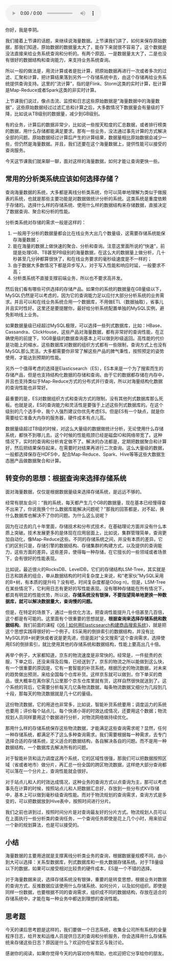 <audio title="22 _ 面对海量数据，如何才能查得更快" src="https://static001.geekbang.org/resource/audio/6d/db/6da98294605e6f78fdfa9e7ced4ec8db.mp3" controls="controls"></audio> 
<p>你好，我是李玥。</p><p>我们接着上节课的话题，来继续说海量数据。上节课我们讲了，如何来保存原始数据，那我们知道，原始数据的数据量太大了，能存下来就很不容易了，这个数据是没法直接来给业务系统查询和分析的。有两个原因，一是数据量太大了，二是也没有很好的数据结构和查询能力，来支持业务系统查询。</p><p>所以一般的做法是，用流计算或者是批计算，把原始数据再进行一次或者多次的过滤、汇聚和计算，把计算结果落到另外一个存储系统中去，由这个存储再给业务系统提供查询支持。这里的“流计算”，指的是Flink、Storm这类的实时计算，批计算是Map-Reduce或者Spark这类的非实时计算。</p><p>上节课我们说过，像点击流、监控和日志这些原始数据是“海量数据中的海量数据”，这些原始数据经过过滤汇总和计算之后，大多数情况下数据量会有量级的下降，比如说从TB级别的数据量，减少到GB级别。</p><p>有的业务，计算后的数据非常少，比如说一些按天粒度的汇总数据，或者排行榜类的数据，用什么存储都能满足要求。那有一些业务，没法通过事先计算的方式解决全部的问题。原始数据经过计算后产生的计算结果，数据量相比原始数据会减少一些，但仍然是海量数据。并且，我们还要在这个海量数据上，提供性能可以接受的查询服务。</p><!-- [[[read_end]]] --><p>今天这节课我们就来聊一聊，面对这样的海量数据，如何才能让查询更快一些。</p><h2>常用的分析类系统应该如何选择存储？</h2><p>查询海量数据的系统，大多都是离线分析类系统，你可以简单地理解为类似于做报表的系统，也就是那些主要功能是对数据做统计分析的系统。这类系统是重度依赖于存储的。选择什么样的存储系统、使用什么样的数据结构来存储数据，直接决定了数据查询、聚合和分析的性能。</p><p>分析类系统对存储的需求一般是这样的：</p><ol>
<li>一般用于分析的数据量都会比在线业务大出几个数量级，这需要存储系统能保存海量数据；</li>
<li>能在海量的数据上做快速的聚合、分析和查询。注意这里面所说的“快速”，前提是处理GB、TB甚至PB级别的海量数据，在这么大的数据量上做分析，几十秒甚至几分钟都算很快了，和在线业务要求的毫秒级速度是不一样的；</li>
<li>由于数据大多数情况下都是异步写入，对于写入性能和响应时延，一般要求不高；</li>
<li>分析类系统不直接支撑前端业务，所以也不要求高并发。</li>
</ol><p>然后我们看有哪些可供选择的存储产品。如果你的系统的数据量在GB量级以下，MySQL仍然是可以考虑的，因为它的查询能力足以应付大部分分析系统的业务需求。并且可以和在线业务系统合用一个数据库，不用做ETL（数据抽取），省事儿并且实时性好。这里还是要提醒你，最好给分析系统配置单独的MySQL实例，避免影响线上业务。</p><p>如果数据量级已经超过MySQL极限，可以选择一些列式数据库，比如：HBase、Cassandra、ClickHouse，这些产品对海量数据，都有非常好的查询性能，在正确使用的前提下，10GB量级的数据查询基本上可以做到秒级返回。高性能的代价是功能上的缩水，这些数据库对数据的组织方式都有一些限制，查询方式上也没有MySQL那么灵活。大多都需要你非常了解这些产品的脾气秉性，按照预定的姿势使用，才能达到预期的性能。</p><p>另外一个值得考虑的选择是Elasticsearch（ES），ES本来是一个为了搜索而生的存储产品，但是也支持结构化数据的存储和查询。由于它的数据都存储在内存中，并且也支持类似于Map-Reduce方式的分布式并行查询，所以对海量结构化数据的查询性能也非常好。</p><p>最重要的是，ES对数据组织方式和查询方式的限制，没有其他列式数据库那么死板。也就是说，ES的查询能力和灵活性是要强于上述这些列式数据库的。在这个级别的几个选手中，我个人强烈建议你优先考虑ES。但是ES有一个缺点，就是你需要给它准备大内存的服务器，硬件成本有点儿高。</p><p>数据量级超过TB级的时候，对这么大量级的数据做统计分析，无论使用什么存储系统，都快不到哪儿去。这个时候的性能瓶颈已经是磁盘IO和网络带宽了。这种情况下，实时的查询和分析肯定做不了。解决的办法都是，定期把数据聚合和计算好，然后把结果保存起来，在需要时对结果再进行二次查询。这么大量级的数据，一般都选择保存在HDFS中，配合Map-Reduce、Spark、Hive等等这些大数据生态圈产品做数据聚合和计算。</p><h2>转变你的思想：根据查询来选择存储系统</h2><p>面对海量数据，仅仅是根据数据量级来选择存储系统，是远远不够的。</p><p>经常有朋友会问：“我的系统，每天都产生几个GB的数据量，现在基本已经慢得查不出来了，你说我换个什么数据库能解决问题呢？”那我的回答都是，对不起，换什么数据库也解决不了你的问题。为什么这么说呢？</p><p>因为在过去的几十年里面，存储技术和分布式技术，在基础理论方面并没有什么本质上突破。技术发展更多的是体现在应用层面上，比如说，集群管理简单，查询更加自动化，像Map-Reduce这些。不同的存储系统之间，并没有本质的差异。它们的区别只是，存储引擎的数据结构、存储集群的构建方式，以及提供的查询能力，这些方面的差异。这些差异，使得每一种存储，在它擅长的一些领域或者场景下，会有很好的性能表现。</p><p>比如说，最近很火的RocksDB、LevelDB，它们的存储结构LSM-Tree，其实就是日志和跳表的组合，单从数据结构的时间复杂度上来说，和“老家伙”MySQL采用的B+树，有本质的提升吗？没有吧，时间复杂度都是O(log n)。但是，LSM-Tree在某些情况下，它利用日志有更好的写性能表现。没有哪种存储能在所有情况下，都具有明显的性能优势，所以说，<strong>存储系统没有银弹，<strong><strong>不要指望简单</strong></strong>地<strong><strong>更换一种数据库</strong></strong>，就可以解决数据量大，查询慢的问题。</strong></p><p>但是，在特定的场景下，通过一些优化方法，把查询性能提升几十倍甚至几百倍，这个都是有可能的。这里面有个很重要的思想就是，<strong>根据查询来选择存储系统和数据结构</strong>。我们前面的课程《<a href="https://time.geekbang.org/column/article/208675">06 | 如何用Elasticsearch构建商品搜索系统</a>》，就是把这个思想实践得很好的一个例子。ES采用的倒排索引的数据结构，并没有比MySQL的B+树更快或者说是更先进，但是面对“全文搜索”这个查询需求，选择使用ES的倒排索引，就比使用其他的存储系统和数据结构，性能上要高出几十倍。</p><p>再举个例子，大家都知道，京东的物流速度是非常快的。经常是，一件挺贵的衣服，下单之后，还没来得及后悔，已经送到了。京东的物流之所以能做到这么快，有一个很重要的原因是，它有一套智能的补货系统，根据历史的物流数据，对未来的趋势做出预测，来给全国每个仓库补货。这样京东就可以做到，你下单买的商品，很大概率在离你家几公里那个京东仓库里就有货，这样自然很快就送到了。这个系统的背后，它需要分析每天几亿条物流数据，每条物流数据又细分为几段到几十段，那每天的物流数据就是几十亿的量级。</p><p>这份物流数据，它的用途也非常多，比如说，智能补货系统要用；调度运力的系统也要用；评价每个站点儿、每个快递小哥的时效达成情况，还要用这个数据；物流规划人员同样要用这个数据进行分析，对物流网络做持续优化。</p><p>那用什么样的存储系统保存这些物流数据，才能满足这些查询需求呢？显然，任何一种存储系统，都满足不了这么多种查询需求。我们需要根据每一种需求，去专门选择合适的存储系统，定义适合的数据结构，各自解决各自的问题。而不是用一种数据结构，一个数据库去解决所有的问题。</p><p>对于智能补货和运力调度这两个系统，它的区域性很强，那我们可以把数据按照区域（省或者地市）做分片，再汇总一份全国的跨区物流数据，这样绝大部分查询都可以落在一个分片上，查询性能就会很好。</p><p>对于站点儿和人的时效达成情况，这种业务的查询方式以点查询为主，那可以考虑事先在计算的时候，按照站点儿和人把数据汇总好，存放到一些分布式KV存储中，基本上可以做到毫秒级查询性能。而对于物流规划的查询需求，查询方式是多变的，可以把数据放到Hive表中，按照时间进行分片。</p><p>我们之前也讲到过，按照时间分片是对查询最友好的分片方式。物流规划人员可以在上面执行一些分析类的查询任务，一个查询任务即使是花上几个小时，用来验证一个新的规划算法，也是可以接受的。</p><h2>小结</h2><p>海量数据的主要用途就是支撑离线分析类业务的查询，根据数据量规模不同，由小到大可以选择：关系型数据库，列式数据库和一些大数据存储系统。对于TB量级以下的数据，如果可以接受相对比较贵的硬件成本，ES是一个不错的选择。</p><p>对于海量数据来说，选择存储系统没有银弹，重要的是转变思想，根据业务对数据的查询方式，反推数据应该使用什么存储系统、如何分片，以及如何组织。即使是同样一份数据，也要根据不同的查询需求，组织成不同的数据结构，存放在适合的存储系统中，才能在每一种业务中都达到理想的查询性能。</p><h2>思考题</h2><p>今天的课后思考题是这样的，我们要做一个日志系统，收集全公司所有系统的全量程序日志，给开发和运维人员提供日志的查询和分析服务，你会选择用什么存储系统来存储这些日志？原因是什么？欢迎你在留言区与我讨论。</p><p>感谢你的阅读，如果你觉得今天的内容对你有帮助，也欢迎把它分享给你的朋友。</p>